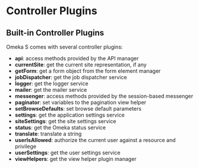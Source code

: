 # Controller Plugins

## Built-in Controller Plugins

Omeka S comes with several controller plugins:

- **api**: access methods provided by the API manager
- **currentSite**: get the current site representation, if any
- **getForm**: get a form object from the form element manager
- **jobDispatcher**: get the job dispatcher service
- **logger**: get the logger service
- **mailer**: get the mailer service
- **messenger**: access methods provided by the session-based messenger
- **paginator**: set variables to the pagination view helper
- **setBrowseDefaults**: set browse default parameters
- **settings**: get the application settings service
- **siteSettings**: get the site settings service
- **status**: get the Omeka status service
- **translate**: translate a string
- **userIsAllowed**: authorize the current user against a resource and privilege
- **userSettings**: get the user settings service
- **viewHelpers**: get the view helper plugin manager
